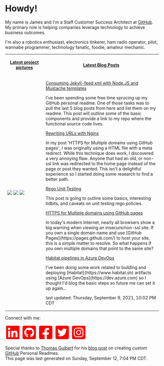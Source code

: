 # Howdy!

<p>My name is James and I'm a Staff Customer Success Architect at <a href="https://github.com">GitHub</a>. My primary role is helping companies leverage technology to achieve business outcomes.</p>
<p>I'm also a robotics enthusiast, electronics tinkerer, ham radio operator, pilot, wannabe programmer, technology fanatic, foodie, amateur mechanic.</p>

<table>
    <tr>
        <th width="25%">
            <p><a href="https://www.instagram.com/jamesmassardo/">Latest project pictures</a></p>
        </th>
        <th>
            <p><a href="https://dxrf.com/blog/">Latest Blog Posts</a></p>
        </th>
    </tr>
    <tr>
        <td>
            <p><img width="200" src="https:&#x2F;&#x2F;www.picuki.com&#x2F;hosted-by-instagram&#x2F;url&#x3D;https%3A%7C%7C%7C%7Cscontent-arn2-1.cdninstagram.com%7C%7Cv%7C%7Ct51.2885-15%7C%7Csh0.08%7C%7Ce35%7C%7Cs640x640%7C%7C241314764_533686707921091_7292836668730661513_n.jpg%3F_nc_ht%3Dscontent-arn2-1.cdninstagram.com%26_nc_cat%3D107%26_nc_ohc%3DrBoGQ-wKClcAX9oNaCb%26edm%3DAAWvnRQBAAAA%26ccb%3D7-4%26oh%3Da07838a5419b52932e019b9226456ae1%26oe%3D6144102B%26_nc_sid%3De7738c" /> <img width="200" src="https:&#x2F;&#x2F;www.picuki.com&#x2F;hosted-by-instagram&#x2F;url&#x3D;https%3A%7C%7C%7C%7Cscontent-arn2-1.cdninstagram.com%7C%7Cv%7C%7Ct51.2885-15%7C%7Csh0.08%7C%7Ce35%7C%7Cs640x640%7C%7C241672419_382808876634337_1582649098348424404_n.jpg%3F_nc_ht%3Dscontent-arn2-1.cdninstagram.com%26_nc_cat%3D101%26_nc_ohc%3DijaMlk5Es8gAX9UQG7S%26edm%3DAAWvnRQBAAAA%26ccb%3D7-4%26oh%3D7e183c1c229e22d76b56fb23448fbfd7%26oe%3D61445E9A%26_nc_sid%3De7738c" /> <img width="200" src="https:&#x2F;&#x2F;www.picuki.com&#x2F;hosted-by-instagram&#x2F;url&#x3D;https%3A%7C%7C%7C%7Cscontent-arn2-1.cdninstagram.com%7C%7Cv%7C%7Ct51.2885-15%7C%7Csh0.08%7C%7Ce35%7C%7Cs640x640%7C%7C241073256_383296846535629_4333132501924285436_n.jpg%3F_nc_ht%3Dscontent-arn2-1.cdninstagram.com%26_nc_cat%3D101%26_nc_ohc%3DoKamG5ArqpoAX_RZm-c%26edm%3DAAWvnRQBAAAA%26ccb%3D7-4%26oh%3D7fb0078f8ab8d9ebaf6ec0f64e30c8d0%26oe%3D61443AAD%26_nc_sid%3De7738c" /></p>
        </td>
        <td>
    
<p>
<a href="https://dxrf.com">Consuming Jekyll-feed xml with Node.JS and Mustache templates</a> 
</p>
<p>I&#39;ve been spending some free time sprucing up my GitHub personal readme. One of those tasks was to pull the last 5 blog posts from here and list them on my readme. This post will outline some of the basic components and provide a link to my repo where the functional source code lives.</p>

<p>
<a href="https://dxrf.com">Rewriting URLs with Nginx</a> 
</p>
<p>In my post &#39;HTTPS for Multiple domains using GitHub pages&#39;, I was originally using a HTML file with a meta redirect. While this technique does work, I discovered a very annoying flaw. Anyone that had an old, or non-ssl link was redirected to the home page instead of the page or post they wanted. This isn&#39;t a delightful experience so I started doing some research to find a better path.</p>

<p>
<a href="https://dxrf.com">Rego Unit Testing</a> 
</p>
<p>This post is going to outline some basics, interesting tidbits, and caveats on unit testing rego policies.</p>

<p>
<a href="https://dxrf.com">HTTPS for Multiple domains using GitHub pages</a> 
</p>
<p>In today&#39;s modern Internet, nearly all browsers show a big warning when viewing an insecure&#x2F;non-ssl site. If you own a single domain name and use [GitHub Pages](https:&#x2F;&#x2F;pages.github.com&#x2F;) to host your site, this is a simple matter to resolve. So what happens if you own multiple domains that point to the same site?</p>

<p>
<a href="https://dxrf.com">Habitat pipelines in Azure DevOps</a> 
</p>
<p>I&#39;ve been doing some work related to building and deploying [Habitat](https:&#x2F;&#x2F;www.habitat.sh) artifacts using [Azure DevOps](https:&#x2F;&#x2F;dev.azure.com) so I thought I&#39;d blog the basic steps so future me can set it up again...</p>

<p>last updated: Thursday, September 9, 2021, 10:02 PM CDT</p>
</td>
</tr>
</table>

<p> Connect with me: 

[![LinkedIn](assets/linkedin.svg)](https://www.linkedin.com/in/james-massardo/)
[![GitHub](assets/github.svg)](https://github.com/jmassardo)
[![Facebook](assets/facebook.svg)](https://www.facebook.com/james.massardo)
[![Twitter](assets/twitter.svg)](https://twitter.com/jamesmassardo)
[![Instagram](assets/instagram.svg)](https://www.instagram.com/jamesmassardo/)
</p>

<p>Special thanks to <a href='https://github.com/thmsgbrt'>Thomas Guibert</a> for his <a href="https://medium.com/swlh/how-to-create-a-self-updating-readme-md-for-your-github-profile-f8b05744ca91">blog post</a> on creating custom <a href="https://github.com">GitHub</a> Personal Readmes. <br/>
This page was last generated on Sunday, September 12, 7:04 PM CDT.</p>